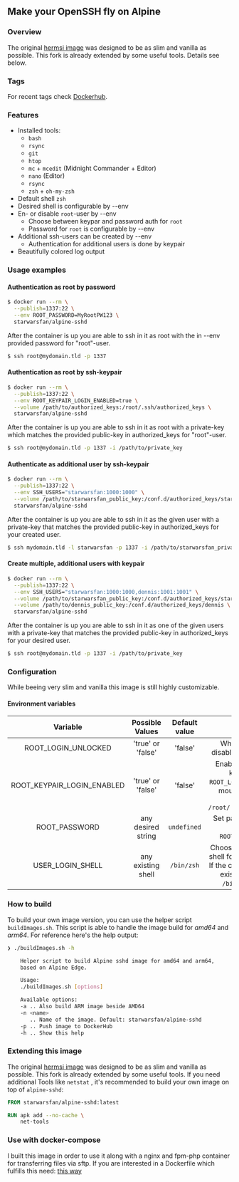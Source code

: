 ## Make your OpenSSH fly on Alpine

### Overview

The original [hermsi image](https://github.com/Hermsi1337/docker-sshd) was designed to be as slim and vanilla as possible. This fork is already extended by some useful tools. Details see below.

### Tags

For recent tags check [Dockerhub](https://hub.docker.com/r/starwarsfan/alpine-sshd/tags/).

### Features

* Installed tools:
  * `bash`
  * `rsync`
  * `git`
  * `htop`
  * `mc` + `mcedit` (Midnight Commander + Editor)
  * `nano` (Editor)
  * `rsync`
  * `zsh` + `oh-my-zsh`
* Default shell `zsh`
* Desired shell is configurable by --env
* En- or disable `root`-user by --env
  * Choose between keypar and password auth for `root`
  * Password for `root` is configurable by --env
* Additional ssh-users can be created by --env
  * Authentication for additional users is done by keypair
* Beautifully colored log output 

### Usage examples

#### Authentication as root by password

```bash
$ docker run --rm \
  --publish=1337:22 \
  --env ROOT_PASSWORD=MyRootPW123 \
  starwarsfan/alpine-sshd
```

After the container is up you are able to ssh in it as root with the in --env provided password for "root"-user.

```bash
$ ssh root@mydomain.tld -p 1337
```

#### Authentication as root by ssh-keypair

```bash
$ docker run --rm \
  --publish=1337:22 \
  --env ROOT_KEYPAIR_LOGIN_ENABLED=true \
  --volume /path/to/authorized_keys:/root/.ssh/authorized_keys \
  starwarsfan/alpine-sshd
```

After the container is up you are able to ssh in it as root with a private-key which matches the provided public-key in authorized_keys for "root"-user.

```bash
$ ssh root@mydomain.tld -p 1337 -i /path/to/private_key
```

#### Authenticate as additional user by ssh-keypair

```bash
$ docker run --rm \
  --publish=1337:22 \
  --env SSH_USERS="starwarsfan:1000:1000" \
  --volume /path/to/starwarsfan_public_key:/conf.d/authorized_keys/starwarsfan \
  starwarsfan/alpine-sshd
```

After the container is up you are able to ssh in it as the given user with a private-key that matches the provided public-key in authorized_keys for your created user.

```bash
$ ssh mydomain.tld -l starwarsfan -p 1337 -i /path/to/starwarsfan_private_key
```

#### Create multiple, additional users with keypair

```bash
$ docker run --rm \
  --publish=1337:22 \
  --env SSH_USERS="starwarsfan:1000:1000,dennis:1001:1001" \
  --volume /path/to/starwarsfan_public_key:/conf.d/authorized_keys/starwarsfan \
  --volume /path/to/dennis_public_key:/conf.d/authorized_keys/dennis \
  starwarsfan/alpine-sshd
```

After the container is up you are able to ssh in it as one of the given users with a private-key that matches the provided public-key in authorized_keys for your desired user.

```bash
$ ssh root@mydomain.tld -p 1337 -i /path/to/private_key
```

### Configuration

While beeing very slim and vanilla this image is still highly customizable.

#### Environment variables

| Variable | Possible Values | Default value | Explanation |
|:-----------------:|:-----------------:|:----------------------------------------------:|:------------------------------------------------------------------------------------------------------------------------------------:|
| ROOT_LOGIN_UNLOCKED | 'true' or 'false' | 'false' | Whether to enable or disable login as 'root' user |
| ROOT_KEYPAIR_LOGIN_ENABLED | 'true' or 'false' | 'false' | Enable login as 'root' by keypair (implies `ROOT_LOGIN_UNLOCKED`). Must mount public-key into container: `/root/.ssh/authorized_keys` |
| ROOT_PASSWORD | any desired string | `undefined` | Set password for login as `root` (implies `ROOT_LOGIN_UNLOCKED`) |
| USER_LOGIN_SHELL | any existing shell | `/bin/zsh` | Choose the desired default shell for all additional users. If the configured shell is not existent, a fallback to `/bin/bash` is applied |

### How to build

To build your own image version, you can use the helper script `buildImages.sh`. This script is able to handle the image build for _amd64_ and _arm64_. For reference here's the help output:

```bash
❯ ./buildImages.sh -h

    Helper script to build Alpine sshd image for amd64 and arm64,
    based on Alpine Edge.

    Usage:
    ./buildImages.sh [options]

    Available options:
    -a .. Also build ARM image beside AMD64
    -n <name>
       .. Name of the image. Default: starwarsfan/alpine-sshd
    -p .. Push image to DockerHub
    -h .. Show this help
```

### Extending this image

The original [hermsi image](https://github.com/Hermsi1337/docker-sshd) was designed to be as slim and vanilla as possible. This fork is already extended by some useful tools. If you need additional Tools like `netstat` , it's recommended to build your own image on top of `alpine-sshd`:

```Dockerfile
FROM starwarsfan/alpine-sshd:latest

RUN apk add --no-cache \
    net-tools
```

### Use with docker-compose

I built this image in order to use it along with a nginx and fpm-php container for transferring files via sftp.
If you are interested in a Dockerfile which fulfills this need: [this way](https://github.com/Hermsi1337/docker-compose/blob/master/full_php_dev_stack/docker-compose.yml)
